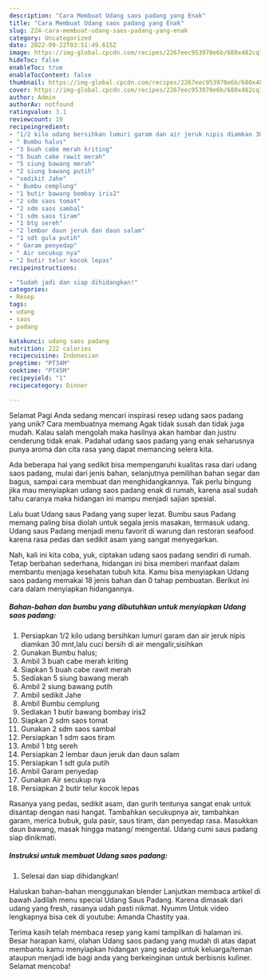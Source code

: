 ```yaml
---
description: "Cara Membuat Udang saos padang yang Enak"
title: "Cara Membuat Udang saos padang yang Enak"
slug: 224-cara-membuat-udang-saos-padang-yang-enak
category: Uncategorized
date: 2022-09-22T03:51:49.615Z
image: https://img-global.cpcdn.com/recipes/2267eec953970e6b/680x482cq70/udang-saos-padang-foto-resep-utama.jpg
hideToc: false
enableToc: true
enableTocContent: false
thumbnail: https://img-global.cpcdn.com/recipes/2267eec953970e6b/680x482cq70/udang-saos-padang-foto-resep-utama.jpg
cover: https://img-global.cpcdn.com/recipes/2267eec953970e6b/680x482cq70/udang-saos-padang-foto-resep-utama.jpg
author: Admin
authorAv: notfound
ratingvalue: 3.1
reviewcount: 19
recipeingredient:
- "1/2 kilo udang bersihkan lumuri garam dan air jeruk nipis diamkan 30 mntlalu cuci bersih di air mengalirsisihkan"
- " Bumbu halus"
- "3 buah cabe merah kriting"
- "5 buah cabe rawit merah"
- "5 siung bawang merah"
- "2 siung bawang putih"
- "sedikit Jahe"
- " Bumbu cemplung"
- "1 butir bawang bombay iris2"
- "2 sdm saos tomat"
- "2 sdm saos sambal"
- "1 sdm saos tiram"
- "1 btg sereh"
- "2 lembar daun jeruk dan daun salam"
- "1 sdt gula putih"
- " Garam penyedap"
- " Air secukup nya"
- "2 butir telur kocok lepas"
recipeinstructions:

- "Sudah jadi dan siap dihidangkan!"
categories:
- Resep
tags:
- udang
- saos
- padang

katakunci: udang saos padang 
nutrition: 222 calories
recipecuisine: Indonesian
preptime: "PT34M"
cooktime: "PT45M"
recipeyield: "1"
recipecategory: Dinner

---
```



Selamat Pagi Anda sedang mencari inspirasi resep udang saos padang yang unik? Cara membuatnya memang Agak tidak susah dan tidak juga mudah. Kalau salah mengolah maka hasilnya akan hambar dan justru cenderung tidak enak. Padahal udang saos padang yang enak seharusnya punya aroma dan cita rasa yang dapat memancing selera kita.


Ada beberapa hal yang sedikit bisa mempengaruhi kualitas rasa dari udang saos padang, mulai dari jenis bahan, selanjutnya pemilihan bahan segar dan bagus, sampai cara membuat dan menghidangkannya. Tak perlu bingung jika mau menyiapkan udang saos padang enak di rumah, karena asal sudah tahu caranya maka hidangan ini mampu menjadi sajian spesial.

Lalu buat Udang saus Padang yang super lezat. Bumbu saus Padang memang paling bisa diolah untuk segala jenis masakan, termasuk udang. Udang saus Padang menjadi menu favorit di warung dan restoran seafood karena rasa pedas dan sedikit asam yang sangat menyegarkan.


Nah, kali ini kita coba, yuk, ciptakan udang saos padang sendiri di rumah. Tetap berbahan sederhana, hidangan ini bisa memberi manfaat dalam membantu menjaga kesehatan tubuh kita. Kamu bisa menyiapkan Udang saos padang memakai 18 jenis bahan dan 0 tahap pembuatan. Berikut ini cara dalam menyiapkan hidangannya.

<!--inarticleads1-->

##### Bahan-bahan dan bumbu yang dibutuhkan untuk menyiapkan Udang saos padang:

1. Persiapkan 1/2 kilo udang bersihkan lumuri garam dan air jeruk nipis diamkan 30 mnt,lalu cuci bersih di air mengalir,sisihkan
1. Gunakan  Bumbu halus;
1. Ambil 3 buah cabe merah kriting
1. Siapkan 5 buah cabe rawit merah
1. Sediakan 5 siung bawang merah
1. Ambil 2 siung bawang putih
1. Ambil sedikit Jahe
1. Ambil  Bumbu cemplung
1. Sediakan 1 butir bawang bombay iris2
1. Siapkan 2 sdm saos tomat
1. Gunakan 2 sdm saos sambal
1. Persiapkan 1 sdm saos tiram
1. Ambil 1 btg sereh
1. Persiapkan 2 lembar daun jeruk dan daun salam
1. Persiapkan 1 sdt gula putih
1. Ambil  Garam penyedap
1. Gunakan  Air secukup nya
1. Persiapkan 2 butir telur kocok lepas


Rasanya yang pedas, sedikit asam, dan gurih tentunya sangat enak untuk disantap dengan nasi hangat. Tambahkan secukupnya air, tambahkan garam, merica bubuk, gula pasir, saus tiram, dan penyedap rasa. Masukkan daun bawang, masak hingga matang/ mengental. Udang cumi saus padang siap dinikmati. 

<!--inarticleads2-->

##### Instruksi untuk membuat Udang saos padang:


1. Selesai dan siap dihidangkan!

Haluskan bahan-bahan menggunakan blender Lanjutkan membaca artikel di bawah Jadilah menu special Udang Saus Padang. Karena dimasak dari udang yang fresh, rasanya udah pasti nikmat. Nyumm Untuk video lengkapnya bisa cek di youtube: Amanda Chastity yaa. 

Terima kasih telah membaca resep yang kami tampilkan di halaman ini. Besar harapan kami, olahan Udang saos padang yang mudah di atas dapat membantu kamu menyiapkan hidangan yang sedap untuk keluarga/teman ataupun menjadi ide bagi anda yang berkeinginan untuk berbisnis kuliner. Selamat mencoba!
